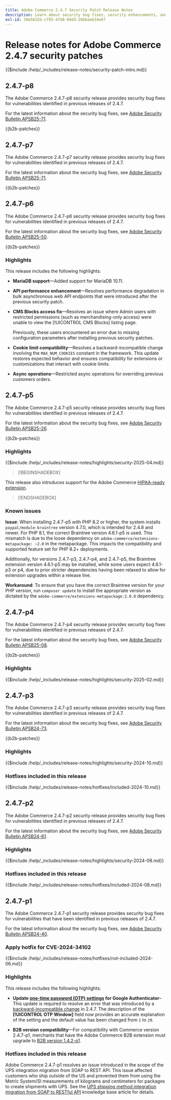 ```yaml
---
title: Adobe Commerce 2.4.7 Security Patch Release Notes
description: Learn about security bug fixes, security enhancements, and other security related updates included in the security patch releases for Adobe Commerce version 2.4.7.
exl-id: 38e5632b-c795-47d8-89dd-26bbaeb34e67
---
```

# Release notes for Adobe Commerce 2.4.7 security patches

{{$include /help/_includes/release-notes/security-patch-intro.md}}

## 2.4.7-p8

The Adobe Commerce 2.4.7-p8 security release provides security bug fixes for vulnerabilities identified in previous releases of 2.4.7.

For the latest information about the security bug fixes, see [Adobe Security Bulletin APSB25-71](https://helpx.adobe.com/security/products/magento/apsb25-71.html).

{{b2b-patches}}

## 2.4.7-p7

The Adobe Commerce 2.4.7-p7 security release provides security bug fixes for vulnerabilities identified in previous releases of 2.4.7.

For the latest information about the security bug fixes, see [Adobe Security Bulletin APSB25-71](https://helpx.adobe.com/security/products/magento/apsb25-71.html).

{{b2b-patches}}

## 2.4.7-p6

The Adobe Commerce 2.4.7-p6 security release provides security bug fixes for vulnerabilities identified in previous releases of 2.4.7.

For the latest information about the security bug fixes, see [Adobe Security Bulletin APSB25-50](https://helpx.adobe.com/security/products/magento/apsb25-50.html).

{{b2b-patches}}

### Highlights

This release includes the following highlights:

* **MariaDB support**—Added support for MariaDB 10.11.

* **API performance enhancement**—Resolves performance degradation in bulk asynchronous web API endpoints that were introduced after the previous security patch.<!-- AC-14078 -->

* **CMS Blocks access fix**—Resolves an issue where Admin users with restricted permissions (such as merchandising-only access) were unable to view the [!UICONTROL CMS Blocks] listing page. 

  Previously, these users encountered an error due to missing configuration parameters after installing previous security patches.<!-- AC-14087 -->

* **Cookie limit compatibility**—Resolves a backward-incompatible change involving the `MAX_NUM_COOKIES` constant in the framework. This update restores expected behavior and ensures compatibility for extensions or customizations that interact with cookie limits.<!-- AC-14475 -->

* **Async operations**—Restricted async operations for overriding previous customers orders.<!-- AC-13917 -->

## 2.4.7-p5

The Adobe Commerce 2.4.7-p5 security release provides security bug fixes for vulnerabilities identified in previous releases of 2.4.7.

For the latest information about the security bug fixes, see [Adobe Security Bulletin APSB25-26](https://helpx.adobe.com/security/products/magento/apsb25-26.html).

{{b2b-patches}}

### Highlights

{{$include /help/_includes/release-notes/highlights/security-2025-04.md}}

>[!BEGINSHADEBOX]

This release also introduces support for the Adobe Commerce [HIPAA-ready extension](https://experienceleague.adobe.com/en/docs/commerce-admin/start/compliance/hipaa-ready-service/overview).

>[!ENDSHADEBOX]

### Known issues

**Issue**: When installing 2.4.7-p5 with PHP 8.2 or higher, the system installs `paypal/module-braintree` version 4.7.0, which is intended for 2.4.8 and newer. For PHP 8.1, the correct Braintree version 4.6.1-p5 is used. This mismatch is due to the loose dependency on `adobe-commerce/extensions-metapackage: ~2.0` in the metapackage. This impacts the compatibility and supported feature set for PHP 8.2+ deployments.<!-- ACPLTSRV-6276) -->

Additionally, for versions 2.4.7-p3, 2.4.7-p4, and 2.4.7-p5, the Braintree extension version 4.6.1-p5 may be installed, while some users expect 4.6.1-p3 or p4, due to prior stricter dependencies having been relaxed to allow for extension upgrades within a release line. <!-- AC-14430 -->

**Workaround**: To ensure that you have the correct Braintree version for your PHP version, run `composer update` to install the appropriate version as dictated by the `adobe-commerce/extensions-metapackage:2.0.0` dependency.

## 2.4.7-p4

The Adobe Commerce 2.4.7-p4 security release provides security bug fixes for vulnerabilities identified in previous releases of 2.4.7.

For the latest information about the security bug fixes, see [Adobe Security Bulletin APSB25-08](https://helpx.adobe.com/security/products/magento/apsb25-08.html).

{{b2b-patches}}

### Highlights

{{$include /help/_includes/release-notes/highlights/security-2025-02.md}}

## 2.4.7-p3

The Adobe Commerce 2.4.7-p3 security release provides security bug fixes for vulnerabilities identified in previous releases of 2.4.7.

For the latest information about the security bug fixes, see [Adobe Security Bulletin APSB24-73](https://helpx.adobe.com/security/products/magento/apsb24-73.html).

{{b2b-patches}}

### Highlights

{{$include /help/_includes/release-notes/highlights/security-2024-10.md}}

### Hotfixes included in this release

{{$include /help/_includes/release-notes/hotfixes/included-2024-10.md}}

## 2.4.7-p2

The Adobe Commerce 2.4.7-p2 security release provides security bug fixes for vulnerabilities identified in previous releases of 2.4.7.

For the latest information about the security bug fixes, see [Adobe Security Bulletin APSB24-61](https://helpx.adobe.com/security/products/magento/apsb24-61.html).

### Highlights

{{$include /help/_includes/release-notes/highlights/security-2024-08.md}}

### Hotfixes included in this release

{{$include /help/_includes/release-notes/hotfixes/included-2024-08.md}}

## 2.4.7-p1

The Adobe Commerce 2.4.7-p1 security release provides security bug fixes for vulnerabilities that have been identified in previous releases of 2.4.7.

For the latest information about the security bug fixes, see [Adobe Security Bulletin APSB24-40](https://helpx.adobe.com/security/products/magento/apsb24-40.html).

### Apply hotfix for CVE-2024-34102

{{$include /help/_includes/release-notes/hotfixes/not-included-2024-06.md}}

### Highlights

This release includes the following highlights:

* **Update [one-time password (OTP) settings](https://experienceleague.adobe.com/en/docs/commerce-admin/systems/security/2fa/security-two-factor-authentication#google) for Google Authenticator**–This update is required to resolve an error that was introduced by a [backward-incompatible change](https://developer.adobe.com/commerce/php/development/backward-incompatible-changes/highlights/#new-system-configuration-validation-for-two-factor-authentication-otp_window-value) in 2.4.7. The description of the **[!UICONTROL OTP Window]** field now provides an accurate explanation of the setting and the default value has been changed from `1` to `29`.

* **B2B version compatibility**—For compatibility with Commerce version 2.4.7-p1, merchants that have the Adobe Commerce B2B extension must upgrade to [B2B version 1.4.2-p1](https://experienceleague.adobe.com/en/docs/commerce-admin/b2b/release-notes#b2b-v142-p1).

### Hotfixes included in this release

Adobe Commerce 2.4.7-p1 resolves an issue introduced in the scope of the UPS integration migration from SOAP to REST API. This issue affected customers who ship outside of the US and prevented them from using the Metric System/SI measurements of kilograms and centimeters for packages to create shipments with UPS. See the [UPS shipping method integration migration from SOAP to RESTful API](https://experienceleague.adobe.com/en/docs/commerce-knowledge-base/kb/troubleshooting/known-issues-patches-attached/ups-shipping-method-integration-migration-from-soap-to-restful-api) knowledge base article for details.

<!-- Last updated from includes: 2025-07-24 10:48:00 -->
